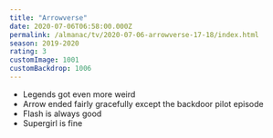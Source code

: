 ```yaml
---
title: "Arrowverse"
date: 2020-07-06T06:58:00.000Z
permalink: /almanac/tv/2020-07-06-arrowverse-17-18/index.html
season: 2019-2020
rating: 3
customImage: 1001
customBackdrop: 1006
---
```


- Legends got even more weird
- Arrow ended fairly gracefully except the backdoor pilot episode
- Flash is always good
- Supergirl is fine